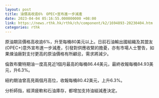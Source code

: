 ```yaml
---
layout: post
title: 油價高收逾6%　OPEC+宣布進一步減產
date: 2023-04-04 05:16:55.000000000 +08:00
link: https://news.rthk.hk/rthk/ch/component/k2/1694893-20230404.htm
categories: rthk
---
```


原油期貨價格高收逾6%，升至每桶80美元以上。日前石油輸出國組織及其盟友(OPEC+)意外宣布進一步減產，引發對供應收緊的擔憂，亦有市場人士警告，如果煉油廠對支付更高的原油價格有所顧忌，需求將減少。

倫敦布蘭特期油一度高見近1個月最高的每桶86.44美元，最終收報每桶84.93美元，升6.3%。

紐約期油曾高見兩個月高位，收報每桶80.42美元，上升6.3%。

分析師指，經濟疲軟和石油庫存，都增加支持油組減產決定。
